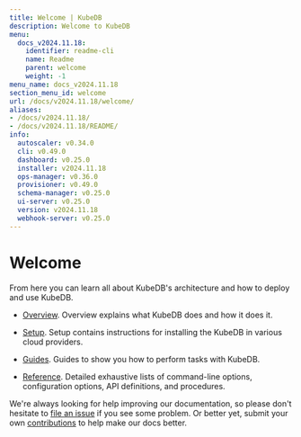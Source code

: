 ```yaml
---
title: Welcome | KubeDB
description: Welcome to KubeDB
menu:
  docs_v2024.11.18:
    identifier: readme-cli
    name: Readme
    parent: welcome
    weight: -1
menu_name: docs_v2024.11.18
section_menu_id: welcome
url: /docs/v2024.11.18/welcome/
aliases:
- /docs/v2024.11.18/
- /docs/v2024.11.18/README/
info:
  autoscaler: v0.34.0
  cli: v0.49.0
  dashboard: v0.25.0
  installer: v2024.11.18
  ops-manager: v0.36.0
  provisioner: v0.49.0
  schema-manager: v0.25.0
  ui-server: v0.25.0
  version: v2024.11.18
  webhook-server: v0.25.0
---
```


# Welcome

From here you can learn all about KubeDB's architecture and how to deploy and use KubeDB.

- [Overview](/docs/v2024.11.18/overview/). Overview explains what KubeDB does and how it does it.

- [Setup](/docs/v2024.11.18/setup/). Setup contains instructions for installing the KubeDB in various cloud providers.

- [Guides](/docs/v2024.11.18/guides/). Guides to show you how to perform tasks with KubeDB.

- [Reference](/docs/v2024.11.18/reference/). Detailed exhaustive lists of command-line options, configuration options, API definitions, and procedures.

We're always looking for help improving our documentation, so please don't hesitate to [file an issue](https://github.com/kubedb/project/issues/new) if you see some problem. Or better yet, submit your own [contributions](/docs/v2024.11.18/CONTRIBUTING) to help make our docs better.
